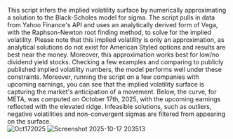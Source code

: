This script infers the implied volatility surface by numerically approximating a solution to the Black-Scholes model for sigma. The script pulls in data from Yahoo Finance's API and uses an analytically derived form of Vega, with the Raphson-Newton root finding method, to solve for the implied volatility.
Please note that this implied volatility is only an approximation, as analytical solutions do not exist for American Styled options and results are best near the money. Moreover, this approximation works best for low/no dividend
yield stocks. Checking a few examples and comparing to publicly published implied volatility numbers, the model performs well under these constraints. Moreover, running the script on a few companies with upcoming earnings, 
you can see that the implied volatility surface is capturing the market's anticipation of a movement. Below, the curve, for META, was computed on October 17th, 2025, with the upcoming earnings reflected with the elevated ridge. Infeasible solutions, such as outliers, negative volatilities and non-convergent sigmas are filtered from appearing on the surface.  
![Oct172025](https://github.com/user-attachments/assets/db24167d-f92b-48a4-86c9-9bed41161821)
![Screenshot 2025-10-17 203513](https://github.com/user-attachments/assets/89f31916-5c85-4470-a038-a7c5ebd5b0c9)
